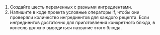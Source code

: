1. Создайте шесть переменных с разными ингредиентами.
2. Напишите в коде проекта условные операторы if, чтобы они проверяли количество ингредиентов для каждого рецепта. 
Если ингредиентов достаточно для приготовления конкретного блюда, в консоль должно выводиться название этого блюда.
